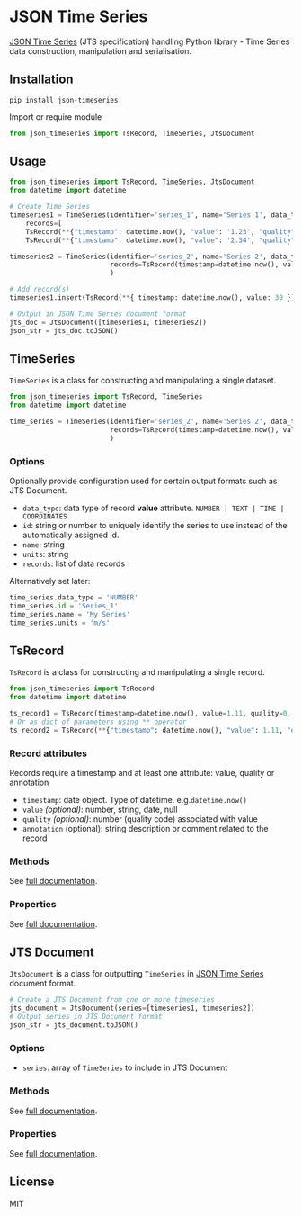 # JSON Time Series

[JSON Time Series](https://docs.eagle.io/en/latest/reference/historic/jts.html) (JTS specification) handling Python library - Time Series data construction, manipulation and serialisation.

## Installation

```shell
pip install json-timeseries
```

Import or require module
```python
from json_timeseries import TsRecord, TimeSeries, JtsDocument
```

## Usage

```python
from json_timeseries import TsRecord, TimeSeries, JtsDocument
from datetime import datetime

# Create Time Series
timeseries1 = TimeSeries(identifier='series_1', name='Series 1', data_type='NUMBER', 
    records=[
    TsRecord(**{"timestamp": datetime.now(), "value": '1.23', "quality": 192, "annotation": 'comment'}),
    TsRecord(**{"timestamp": datetime.now(), "value": '2.34', "quality": 245, "annotation": 'comment number 2'})])

timeseries2 = TimeSeries(identifier='series_2', name='Series 2', data_type='NUMBER', units="C", 
                         records=TsRecord(timestamp=datetime.now(), value=1.11, quality=111, annotation="comment ts2 111")
                         )

# Add record(s)
timeseries1.insert(TsRecord(**{ timestamp: datetime.now(), value: 30 }))

# Output in JSON Time Series document format
jts_doc = JtsDocument([timeseries1, timeseries2])
json_str = jts_doc.toJSON()
````

## TimeSeries
`TimeSeries` is a class for constructing and manipulating a single dataset.

```python
from json_timeseries import TsRecord, TimeSeries
from datetime import datetime

time_series = TimeSeries(identifier='series_2', name='Series 2', data_type='NUMBER', units="m/s", 
                         records=TsRecord(timestamp=datetime.now(), value=1.11, quality=0, annotation="example comment")
                         )
```
### Options
Optionally provide configuration used for certain output formats such as JTS Document. 
- `data_type`: data type of record **value** attribute. `NUMBER | TEXT | TIME | COORDINATES`
- `id`: string or number to uniquely identify the series to use instead of the automatically assigned id.
- `name`: string
- `units`: string
- `records`: list of data records
  
Alternatively set later:
```python
time_series.data_type = 'NUMBER'
time_series.id = 'Series_1'
time_series.name = 'My Series'
time_series.units = 'm/s'
```

## TsRecord
`TsRecord` is a class for constructing and manipulating a single record.

```python
from json_timeseries import TsRecord
from datetime import datetime

ts_record1 = TsRecord(timestamp=datetime.now(), value=1.11, quality=0, annotation="example comment")
# Or as dict of parameters using ** operator
ts_record2 = TsRecord(**{"timestamp": datetime.now(), "value": 1.11, "quality": 0, "annotation": 'example comment'})
```
### Record attributes
Records require a timestamp and at least one attribute: value, quality or annotation
- `timestamp`: date object. Type of datetime. e.g.`datetime.now()`
- `value` *(optional)*:  number, string, date, null
- `quality` *(optional)*: number (quality code) associated with value
- `annotation` (optional): string description or comment related to the record

### Methods 

See [full documentation](https://json-timeseries-py.readthedocs.io).

### Properties

See [full documentation](https://json-timeseries-py.readthedocs.io).



## JTS Document

`JtsDocument` is a class for outputting `TimeSeries` in 
[JSON Time Series](https://docs.eagle.io/en/latest/reference/historic/jts.html) document format.


```python
# Create a JTS Document from one or more timeseries
jts_document = JtsDocument(series=[timeseries1, timeseries2])
# Output series in JTS Document format
json_str = jts_document.toJSON()
```

### Options

- `series`: array of `TimeSeries` to include in JTS Document

### Methods 

See [full documentation](https://json-timeseries-py.readthedocs.io).

### Properties

See [full documentation](https://json-timeseries-py.readthedocs.io).

## License
MIT
